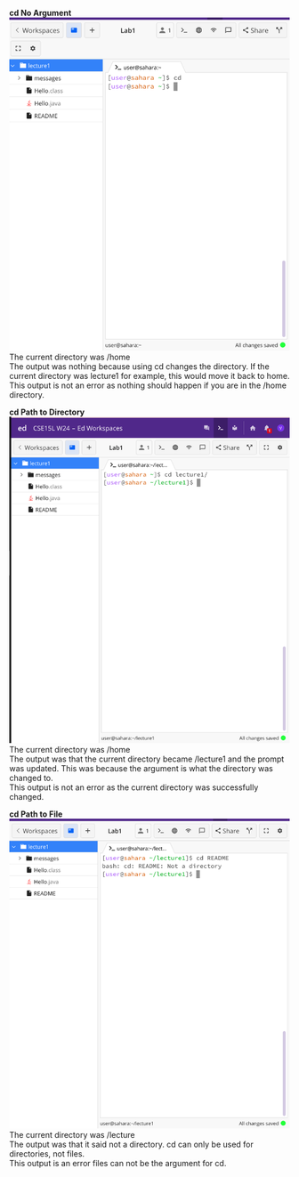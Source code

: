**cd No Argument**
![Image](SC1.png)
The current directory was /home <br/>
The output was nothing because using cd changes the directory. If the current directory was lecture1 for example, this would move it back to home. <br/>
This output is not an error as nothing should happen if you are in the /home directory. <br/>

**cd Path to Directory**
![Image](SC2.png)
The current directory was /home <br/>
The output was that the current directory became /lecture1 and the prompt was updated. This was because the argument is what the directory was changed to. <br/>
This output is not an error as the current directory was successfully changed. <br/>

**cd Path to File**
![Image](SC3.png)
The current directory was /lecture <br/>
The output was that it said not a directory. cd can only be used for directories, not files.<br/>
This output is an error files can not be the argument for cd. <br/>
